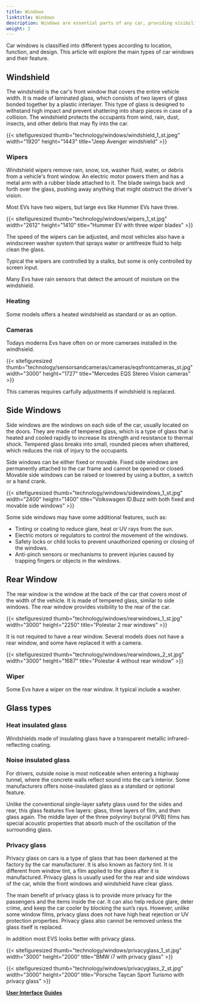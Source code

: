 ```yaml
---
title: Windows
linktitle: Windows
description: Windows are essential parts of any car, providing visibility, ventilation, protection, and comfort to the driver and passengers.
weight: 2
---
```

<!-- markdownlint-disable MD033 -->

Car windows is classified into different types according to location, function, and design. This article will explore the main types of car windows and their feature.

## Windshield

The windshield is the car's front window that covers the entire vehicle width. It is made of laminated glass, which consists of two layers of glass bonded together by a plastic interlayer. This type of glass is designed to withstand high impact and prevent shattering into sharp pieces in case of a collision. The windshield protects the occupants from wind, rain, dust, insects, and other debris that may fly into the car.

{{< sitefiguresized thumb="technology/windows/windshield_1_st.jpeg" width="1920" height="1443" title="Jeep Avenger windshield" >}}

### Wipers

Windshield wipers remove rain, snow, ice, washer fluid, water, or debris from a vehicle's front window. An electric motor powers them and has a metal arm with a rubber blade attached to it. The blade swings back and forth over the glass, pushing away anything that might obstruct the driver's vision.

Most EVs have two wipers, but large evs like Hummer EVs have three.

{{< sitefiguresized thumb="technology/windows/wipers_1_st.jpg" width="2612" height="1410" title="Hummer EV with three wiper blades" >}}

The speed of the wipers can be adjusted, and most vehicles also have a windscreen washer system that sprays water or antifreeze fluid to help clean the glass.

Typical the wipers are controlled by a stalks, but some is only controlled by screen input.

Many Evs have rain sensors that detect the amount of moisture on the windshield.

### Heating

Some models offers a heated windshield as standard or as an option.

### Cameras

Todays moderns Evs have often on or more cameraes installed in the windhsield.

{{< sitefiguresized thumb="technology/sensorsandcameras/cameras/eqsfrontcameras_st.jpg" width="3000" height="1727" title="Mercedes EQS Stereo Vision cameras" >}}

This cameras requires carfully adjustments if windshield is replaced.

## Side Windows

Side windows are the windows on each side of the car, usually located on the doors. They are made of tempered glass, which is a type of glass that is heated and cooled rapidly to increase its strength and resistance to thermal shock. Tempered glass breaks into small, rounded pieces when shattered, which reduces the risk of injury to the occupants.

Side windows can be either fixed or movable. Fixed side windows are permanently attached to the car frame and cannot be opened or closed. Movable side windows can be raised or lowered by using a button, a switch or a hand crank.

{{< sitefiguresized thumb="technology/windows/sidewindows_1_st.jpg" width="2400" height="1400" title="Volkswagen ID.Buzz with both fixed and movable side windows" >}}

Some side windows may have some additional features, such as:

- Tinting or coating to reduce glare, heat or UV rays from the sun.
- Electric motors or regulators to control the movement of the windows.
- Safety locks or child locks to prevent unauthorized opening or closing of the windows.
- Anti-pinch sensors or mechanisms to prevent injuries caused by trapping fingers or objects in the windows.

## Rear Window

The rear window is the window at the back of the car that covers most of the width of the vehicle. It is made of tempered glass, similar to side windows. The rear window provides visibility to the rear of the car.

{{< sitefiguresized thumb="technology/windows/rearwindows_1_st.jpg" width="3000" height="2250" title="Polestar 2 rear windows" >}}

It is not required to have a rear window. Several models does not have a rear window, and some have replaced it with a camera. 

{{< sitefiguresized thumb="technology/windows/rearwindows_2_st.jpg" width="3000" height="1687" title="Polestar 4 without rear window" >}}

### Wiper

Some Evs have a wiper on the rear window. It typical include a washer. 

## Glass types

### Heat insulated glass

Windshields made of insulating glass have a transparent metallic infrared-reflecting coating.

### Noise insulated glass

For drivers, outside noise is most noticeable when entering a highway tunnel, where the concrete walls reflect sound into the car’s interior.
Some manufacturers offers noise-insulated glass as a standard or optional feature. 

Unlike the conventional single-layer safety glass used for the sides and rear, this glass features five layers: glass, three layers of film, and then glass again. The middle layer of the three polyvinyl butyral (PVB) films has special acoustic properties that absorb much of the oscillation of the surrounding glass.

### Privacy glass

Privacy glass on cars is a type of glass that has been darkened at the factory by the car manufacturer. It is also known as factory tint. It is different from window tint, a film applied to the glass after it is manufactured. Privacy glass is usually used for the rear and side windows of the car, while the front windows and windshield have clear glass.

The main benefit of privacy glass is to provide more privacy for the passengers and the items inside the car. It can also help reduce glare, deter crime, and keep the car cooler by blocking the sun’s rays. However, unlike some window films, privacy glass does not have high heat rejection or UV protection properties. Privacy glass also cannot be removed unless the glass itself is replaced.

In addition most EVS looks better with privacy glass.

{{< sitefiguresized thumb="technology/windows/privacyglass_1_st.jpg" width="3000" height="2000" title="BMW i7 with privacy glass" >}}

{{< sitefiguresized thumb="technology/windows/privacyglass_2_st.jpg" width="3000" height="2000" title="Porsche Taycan Sport Turismo with privacy glass" >}}

<div class="mt-3 mb-3">
    <a href="../userinterface/" class="text-decoration-none text-black"><strong><i class="bi-arrow-left"></i> User Interface</strong></a>
    <a href="../../guides/" class="text-decoration-none text-black float-end"><strong>Guides<i class="bi-arrow-right"></i></strong></a>
</div>

